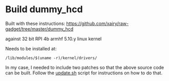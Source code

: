 # Build dummy_hcd

Built with these instructions: https://github.com/xairy/raw-gadget/tree/master/dummy_hcd

against 32 bit RPI 4b armhf 5.10.y linux kernel

Needs to be installed at:
```
/lib/modules/$(uname -r)/kernel/drivers/
```

In my case, I needed to include two patches so that the above source code can be built. Follow the [update.sh](https://github.com/xairy/raw-gadget/blob/master/dummy_hcd/update.sh) script for instructions on how to do that. 